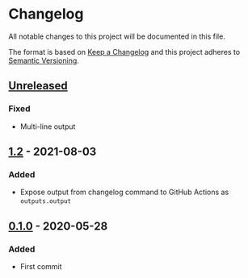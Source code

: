 # Changelog

All notable changes to this project will be documented in this file.

The format is based on [Keep a Changelog](https://keepachangelog.com/en/1.0.0/)
and this project adheres to [Semantic Versioning](https://semver.org/spec/v2.0.0.html).

## [Unreleased]
### Fixed
- Multi-line output

## [1.2] - 2021-08-03
### Added
- Expose output from changelog command to GitHub Actions as `outputs.output`

## [0.1.0] - 2020-05-28
### Added
- First commit

[Unreleased]: https://github.com/rcmachado/changelog-action/1.2...HEAD
[1.2]: https://github.com/rcmachado/changelog-action/0.1.0...1.2
[0.1.0]: https://github.com/rcmachado/changelog-action/ea130ed729bd25676845d2f63997aa91ca9009ce...0.1.0
